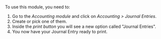 To use this module, you need to:

1.  Go to the *Accounting module* and click on *Accounting \> Journal
    Entries*.
2.  Create or pick one of them.
3.  Inside the *print button* you will see a new option called "Journal
    Entries".
4.  You now have your Journal Entry ready to print.
